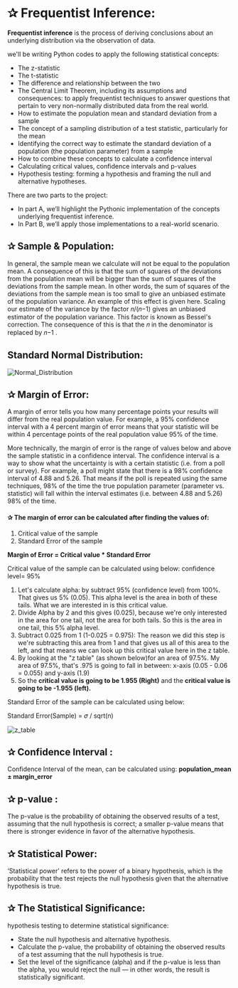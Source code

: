 # ✰ Frequentist Inference: 

**Frequentist inference** is the process of deriving conclusions about an underlying distribution via the observation of data. 

we'll be writing Python codes to apply the following statistical concepts:

   * The z-statistic
   * The t-statistic
   * The difference and relationship between the two
   * The Central Limit Theorem, including its assumptions and consequences: to apply frequentist techniques to answer questions that pertain to very non-normally distributed data from the real world.
   * How to estimate the population mean and standard deviation from a sample
   * The concept of a sampling distribution of a test statistic, particularly for the mean
   * Identifying the correct way to estimate the standard deviation of a population (the population parameter) from a sample
   * How to combine these concepts to calculate a confidence interval
   * Calculating critical values, confidence intervals and p-values
   * Hypothesis testing: forming a hypothesis and framing the null and alternative hypotheses.
    

There are two parts to the project: 
   * In part A, we’ll highlight the Pythonic implementation of the concepts underlying frequentist inference. 
   * In Part B, we’ll apply those implementations to a real-world scenario.    
   
   
## ✰ Sample & Population:    

In general, the sample mean we calculate will not be equal to the population mean. A consequence of this is that the sum of squares of the deviations from the population mean will be bigger than the sum of squares of the deviations from the sample mean. In other words, the sum of squares of the deviations from the sample mean is too small to give an unbiased estimate of the population variance. An example of this effect is given here. Scaling our estimate of the variance by the factor  𝑛/(𝑛−1)  gives an unbiased estimator of the population variance. This factor is known as Bessel's correction. The consequence of this is that the  𝑛  in the denominator is replaced by  𝑛−1 .

## Standard Normal Distribution:

![Normal_Distribution](https://user-images.githubusercontent.com/67468718/104243194-11866980-5415-11eb-8d05-166649e01d15.JPG)


## ✰ Margin of Error:

A margin of error tells you how many percentage points your results will differ from the real population value. For example, a 95% confidence interval with a 4 percent margin of error means that your statistic will be within 4 percentage points of the real population value 95% of the time.

More technically, the margin of error is the range of values below and above the sample statistic in a confidence interval. The confidence interval is a way to show what the uncertainty is with a certain statistic (i.e. from a poll or survey).
For example, a poll might state that there is a 98% confidence interval of 4.88 and 5.26. That means if the poll is repeated using the same techniques, 98% of the time the true population parameter (parameter vs. statistic) will fall within the interval estimates (i.e. between 4.88 and 5.26) 98% of the time.

#### ✰ The margin of error can be calculated after finding the values of:
  1. Critical value of the sample
  2. Standard Error of the sample 
  
**Margin of Error = Critical value * Standard Error**
  
Critical value of the sample can be calculated using below: 
  confidence level= 95% 

  1. Let's calculate alpha: by subtract 95% (confidence level) from 100%. That gives us 5% (0.05). This alpha level is the area in both of these tails. What we are interested in is this critical value.
  2. Divide Alpha by 2 and this gives (0.025), because we're only interested in the area for one tail, not the area for both tails. So this is the area in one tail, this 5% alpha level. 
  3. Subtract 0.025 from 1 (1-0.025 = 0.975): The reason we did this step is we're subtracting this area from 1 and that gives us all of this area to the left, and that means we can look up this critical value here in the z table. 
  4. By looking at the "z table" (as shown below)for an area of 97.5%. My area of 97.5%, that's .975 is going to fall in between: x-axis (0.05 - 0.06 = 0.055) and y-axis (1.9)
  5. So the **critical value is going to be 1.955 (Right)** and the **critical value is going to be -1.955 (left).**
  
Standard Error of the sample can be calculated using below:  
 
 Standard Error(Sample) = 𝜎 / sqrt(n)
 
 ![z_table](https://user-images.githubusercontent.com/67468718/104377243-08f86680-54db-11eb-9ef4-46983ea1a97d.JPG)
 
## ✰ Confidence Interval :
Confidence Interval of the mean, can be calculated using: **population_mean ± margin_error**

## ✰ p-value :

The p-value is the probability of obtaining the observed results of a test, assuming that the null hypothesis is correct; a smaller p-value means that there is stronger evidence in favor of the alternative hypothesis.

## ✰ Statistical Power:

‘Statistical power’ refers to the power of a binary hypothesis, which is the probability that the test rejects the null hypothesis given that the alternative hypothesis is true.

## ✰ The Statistical Significance:

hypothesis testing to determine statistical significance:
  * State the null hypothesis and alternative hypothesis. 
  * Calculate the p-value, the probability of obtaining the observed results of a test assuming that the null hypothesis is true. 
  * Set the level of the significance (alpha) and if the p-value is less than the alpha, you would reject the null — in other words, the result is statistically significant.





